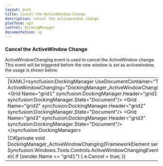 ```yaml
---
layout: post
title: Cancel-the-ActiveWindow-Change
description: cancel the activewindow change
platform: wpf
control: DockingManager
documentation: ug
---
```


### Cancel the ActiveWindow Change

ActiveWindowChanging event is used to cancel the ActiveWindow change. This event will be triggered before the new window is set as activewindow, the usage is shown below.



<table>
<tr>
<td>
[XAML]&lt;syncfusion:DockingManager UseDocumentContainer="True"     ActiveWindowChanging="DockingManager_ActiveWindowChanging"&gt;            &lt;Grid Name="grid1" syncfusion:DockingManager.Header="grid1" syncfusion:DockingManager.State="Document"/&gt;            &lt;Grid Name="grid2" syncfusion:DockingManager.Header="grid2" syncfusion:DockingManager.State="Document"/&gt;            &lt;Grid Name="grid3" syncfusion:DockingManager.Header="grid3" syncfusion:DockingManager.State="Document"/&gt;        &lt;/syncfusion:DockingManager&gt;</td></tr>
<tr>
<td>
[C#]private void DockingManager_ActiveWindowChanging(FrameworkElement sender, Syncfusion.Windows.Tools.Controls.ActiveWindowChangingEventArgs e){     if (sender.Name == "grid1")     {         e.Cancel = true;     }}</td></tr>
</table>


